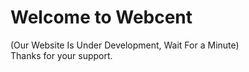 # Welcome to Webcent
(Our Website Is Under Development, Wait For a Minute)
<br>Thanks for your support.
